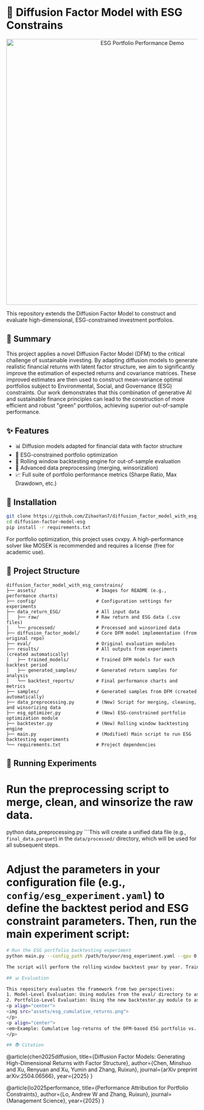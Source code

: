 # 🌊 Diffusion Factor Model with ESG Constrains

<p align="center">
<img src="assets/esg_portfolio_performance.png" alt="ESG Portfolio Performance Demo" width="700"/>
</p>

This repository extends the Diffusion Factor Model to construct and evaluate high-dimensional, ESG-constrained investment portfolios.

## 📝 Summary

This project applies a novel Diffusion Factor Model (DFM) to the critical challenge of sustainable investing. By adapting diffusion models to generate realistic financial returns with latent factor structure, we aim to significantly improve the estimation of expected returns and covariance matrices. These improved estimates are then used to construct mean-variance optimal portfolios subject to Environmental, Social, and Governance (ESG) constraints. Our work demonstrates that this combination of generative AI and sustainable finance principles can lead to the construction of more efficient and robust "green" portfolios, achieving superior out-of-sample performance.

## ✨ Features

- 📊 Diffusion models adapted for financial data with factor structure
- 🌿 ESG-constrained portfolio optimization
- 🔄 Rolling window backtesting engine for out-of-sample evaluation
- 🧼 Advanced data preprocessing (merging, winsorization)
- 📈 Full suite of portfolio performance metrics (Sharpe Ratio, Max Drawdown, etc.)

## 🔧 Installation

```bash
git clone https://github.com/ZihaoYan7/diffusion_factor_model_with_esg_constrains.git
cd diffusion-factor-model-esg
pip install -r requirements.txt
```

For portfolio optimization, this project uses cvxpy. A high-performance solver like MOSEK is recommended and requires a license (free for academic use).

## 📁 Project Structure

```
diffusion_factor_model_with_esg_constrains/
├── assets/                      # Images for README (e.g., performance charts)
├── config/                      # Configuration settings for experiments
├── data_return_ESG/             # All input data
│   ├── raw/                     # Raw return and ESG data (.csv files)
│   └── processed/               # Processed and winsorized data
├── diffusion_factor_model/      # Core DFM model implementation (from original repo)
├── eval/                        # Original evaluation modules
├── results/                     # All outputs from experiments (created automatically)
│   ├── trained_models/          # Trained DFM models for each backtest period
│   ├── generated_samples/       # Generated return samples for analysis
│   └── backtest_reports/        # Final performance charts and metrics
├── samples/                     # Generated samples from DFM (created automatically)
├── data_preprocessing.py        # (New) Script for merging, cleaning, and winsorizing data
├── esg_optimizer.py             # (New) ESG-constrained portfolio optimization module
├── backtester.py                # (New) Rolling window backtesting engine
├── main.py                      # (Modified) Main script to run ESG backtesting experiments
└── requirements.txt             # Project dependencies
```

## 🚀 Running Experiments

# Run the preprocessing script to merge, clean, and winsorize the raw data.

python data_preprocessing.py
```This will create a unified data file (e.g., `final_data.parquet`) in the `data/processed/` directory, which will be used for all subsequent steps.

# Adjust the parameters in your configuration file (e.g., `config/esg_experiment.yaml`) to define the backtest period and ESG constraint parameters. Then, run the main experiment script:

```bash
# Run the ESG portfolio backtesting experiment
python main.py --config_path /path/to/your/esg_experiment.yaml --gpu 0

The script will perform the rolling window backtest year by year. Trained models will be saved in model_results/, generated samples in samples/, and final performance reports will be generated at the end of the run.

## 📊 Evaluation

This repository evaluates the framework from two perspectives:
1. Model-Level Evaluation: Using modules from the eval/ directory to assess the quality of generated returns and the accuracy of latent factor recovery.
2. Portfolio-Level Evaluation: Using the new backtester.py module to assess the economic significance of the approach. This includes out-of-sample performance of ESG-constrained portfolios compared against various benchmarks.
<p align="center">
<img src="assets/esg_cumulative_returns.png">
</p>
<p align="center">
<em>Example: Cumulative log-returns of the DFM-based ESG portfolio vs. benchmarks.</em>
</p>

## 📚 Citation

```
@article{chen2025diffusion,
  title={Diffusion Factor Models: Generating High-Dimensional Returns with Factor Structure},
  author={Chen, Minshuo and Xu, Renyuan and Xu, Yumin and Zhang, Ruixun},
  journal={arXiv preprint arXiv:2504.06566},
  year={2025}
}

@article{lo2025performance,
  title={Performance Attribution for Portfolio Constraints},
  author={Lo, Andrew W and Zhang, Ruixun},
  journal={Management Science},
  year={2025}
}
```
